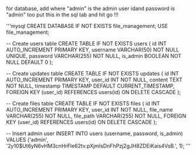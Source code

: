 for database, add where "admin" is the admin user idand password is "admin" too put this in the sql tab and hit go !!!


'''mysql
CREATE DATABASE IF NOT EXISTS file_management;
USE file_management;

-- Create users table
CREATE TABLE IF NOT EXISTS users (
    id INT AUTO_INCREMENT PRIMARY KEY,
    username VARCHAR(50) NOT NULL UNIQUE,
    password VARCHAR(255) NOT NULL,
    is_admin BOOLEAN NOT NULL DEFAULT 0
);

-- Create updates table
CREATE TABLE IF NOT EXISTS updates (
    id INT AUTO_INCREMENT PRIMARY KEY,
    user_id INT NOT NULL,
    content TEXT NOT NULL,
    timestamp TIMESTAMP DEFAULT CURRENT_TIMESTAMP,
    FOREIGN KEY (user_id) REFERENCES users(id) ON DELETE CASCADE
);

-- Create files table
CREATE TABLE IF NOT EXISTS files (
    id INT AUTO_INCREMENT PRIMARY KEY,
    user_id INT NOT NULL,
    file_name VARCHAR(255) NOT NULL,
    file_path VARCHAR(255) NOT NULL,
    FOREIGN KEY (user_id) REFERENCES users(id) ON DELETE CASCADE
);

-- Insert admin user
INSERT INTO users (username, password, is_admin) VALUES ('admin', '$2y$10$Ut6yN6vHM3cnHrFle62tv.pXjmIsDnFhPzj2gJH8ZDEiKais4VsB.', 1);
'''
